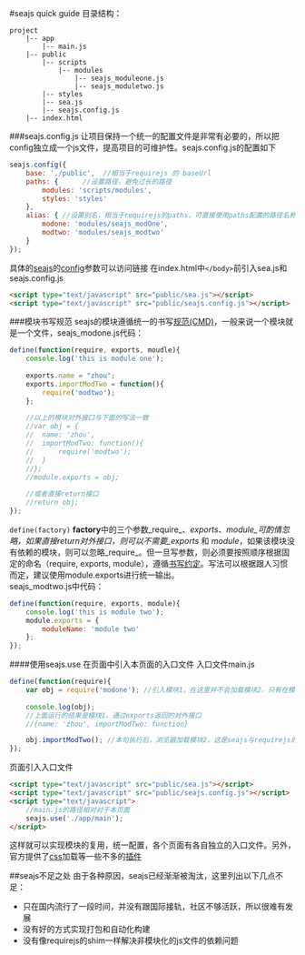 #seajs quick guide
目录结构：
```
project
	|-- app
		|-- main.js
	|-- public
		|-- scripts
			|-- modules
				|-- seajs_moduleone.js
				|-- seajs_moduletwo.js
		|-- styles
		|-- sea.js
		|-- seajs.config.js
	|-- index.html		
```
###seajs.config.js
让项目保持一个统一的配置文件是非常有必要的，所以把config独立成一个js文件，提高项目的可维护性。seajs.config.js的配置如下
```javascript
seajs.config({
    base: './public',  //相当于requirejs 的 baseUrl
    paths: {      //设置路径，避免过长的路径
        modules: 'scripts/modules',
        styles: 'styles'
    },
    alias: { //设置别名，相当于requirejs的paths，可直接使用paths配置的路径名称 + 子目录或文件名，不需要js后缀
        modone: 'modules/seajs_modOne',
        modtwo: 'modules/seajs_modtwo'
    }
});
```
具体的[seajs](http://seajs.org/)的[config](https://github.com/seajs/seajs/issues/262)参数可以访问链接
在index.html中`</body>`前引入sea.js和seajs.config.js
```html
<script type="text/javascript" src="public/sea.js"></script>
<script type="text/javascript" src="public/seajs.config.js"></script>
```
###模块书写规范
seajs的模块遵循统一的书写[规范(CMD)](https://github.com/seajs/seajs/issues/242)，一般来说一个模块就是一个文件，seajs_modone.js代码：
```javascript
define(function(require, exports, moudle){
	console.log('this is module one');
	
	exports.name = "zhou";
	exports.importModTwo = function(){
		require('modtwo');
	};
	
	//以上的模块对外接口与下面的写法一致
	//var obj = {
	//	name: 'zhou',
	//	importModTwo: function(){
	//		require('modtwo');
	//	}
	//};
	//module.exports = obj;
	
	//或者直接return接口
	//return obj;
});
```
`define(factory)` **factory**中的三个参数_require_、_exports_、_module_可酌情忽略，如果直接return对外接口，则可以不需要_exports_ 和 _module_，如果该模块没有依赖的模块，则可以忽略_require_。但一旦写参数，则必须要按照顺序根据固定的命名（require, exports, module），遵循[书写约定](https://github.com/seajs/seajs/issues/259)。写法可以根据跟人习惯而定，建议使用module.exports进行统一输出。     
seajs_modtwo.js中代码：
```javascript
define(function(require, exports, module){
    console.log('this is module two');
    module.exports = {
	    moduleName: 'module two'
    };
});
```
####使用seajs.use 在页面中引入本页面的入口文件
入口文件main.js
```javascript
define(function(require){
    var obj = require('modone'); //引入模块1，在这里并不会加载模块2，只有在模块1接口的方法调用后，才会加载模块2
    
    console.log(obj);  
    //上面运行的结果是模块1，通过exports返回的对外接口 
    //{name: 'zhou', importModTwo: function}

    obj.importModTwo(); //本句执行后，浏览器加载模块2，这是seajs与requirejs的一个主要区别
});
```
页面引入入口文件
```html
<script type="text/javascript" src="public/sea.js"></script>
<script type="text/javascript" src="public/seajs.config.js"></script>
<script type="text/javascript">
    //main.js的路径相对对于本页面
    seajs.use('./app/main');
</script>
```
这样就可以实现模块的复用，统一配置，各个页面有各自独立的入口文件。另外，官方提供了[css](https://github.com/seajs/seajs-css/blob/master/README.md)加载等一些不多的[插件](http://seajs.org/docs/#docs)

##seajs不足之处
由于各种原因，seajs已经渐渐被淘汰，这里列出以下几点不足：

*	只在国内流行了一段时间，并没有跟国际接轨，社区不够活跃，所以很难有发展
*	没有好的方式实现打包和自动化构建
*	没有像requirejs的shim一样解决非模块化的js文件的依赖问题
